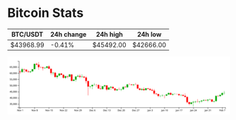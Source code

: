 # Bitcoin Stats

BTC/USDT|24h change|24h high|24h low|
|---|---|---|---|
|$43968.99|-0.41%|$45492.00|$42666.00|

<img src="./chart.svg">
